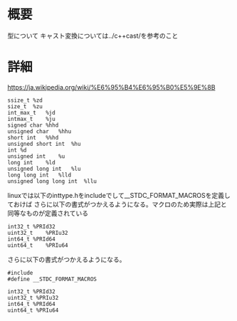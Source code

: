 # 概要
型について
キャスト変換については../c++cast/を参考のこと

# 詳細
https://ja.wikipedia.org/wiki/%E6%95%B4%E6%95%B0%E5%9E%8B

```
ssize_t	%zd
size_t	%zu
int_max_t	%jd
intmax_t	%ju
signed char	%hhd
unsigned char	%hhu
short int	%%hd
unsigned short int	%hu
int	%d
unsigned int	%u
long int	%ld
unsigned long int	%lu
long long int	%lld
unsigned long long int	%llu
```


linuxでは以下のinttype.hをincludeでして__STDC_FORMAT_MACROSを定義しておけば
さらに以下の書式がつかえるようになる。マクロのため実際は上記と同等なものが定義されている
```
int32_t	%PRId32
uint32_t	%PRIu32
int64_t	%PRId64
uint64_t	%PRIu64
```


さらに以下の書式がつかえるようになる。

```
#include
#define __STDC_FORMAT_MACROS

int32_t %PRId32
uint32_t %PRIu32
int64_t %PRId64
uint64_t %PRIu64
```
